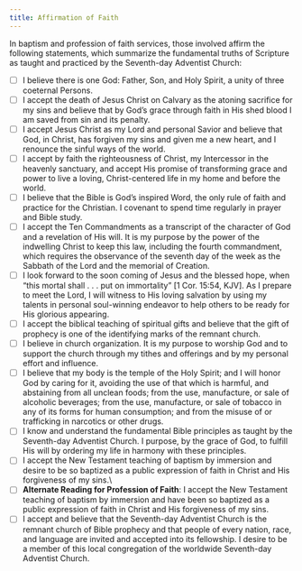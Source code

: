```yaml
---
title: Affirmation of Faith
---
```


In baptism and profession of faith services, those involved affirm the following statements, which summarize the fundamental truths of Scripture as taught and practiced by the Seventh-day Adventist Church:

- [ ] I believe there is one God: Father, Son, and Holy Spirit, a unity of three coeternal Persons.
- [ ] I accept the death of Jesus Christ on Calvary as the atoning sacrifice for my sins and believe that by God’s grace through faith in His shed blood I am saved from sin and its penalty.
- [ ] I accept Jesus Christ as my Lord and personal Savior and believe that God, in Christ, has forgiven my sins and given me a new heart, and I renounce the sinful ways of the world.
- [ ] I accept by faith the righteousness of Christ, my Intercessor in the heavenly sanctuary, and accept His promise of transforming grace and power to live a loving, Christ-centered life in my home and before the world.
- [ ] I believe that the Bible is God’s inspired Word, the only rule of faith and practice for the Christian. I covenant to spend time regularly in prayer and Bible study.
- [ ] I accept the Ten Commandments as a transcript of the character of God and a revelation of His will. It is my purpose by the power of the indwelling Christ to keep this law, including the fourth commandment, which requires the observance of the seventh day of the week as the Sabbath of the Lord and the memorial of Creation.
- [ ] I look forward to the soon coming of Jesus and the blessed hope, when “this mortal shall . . . put on immortality” [1 Cor. 15:54, KJV]. As I prepare to meet the Lord, I will witness to His loving salvation by using my talents in personal soul-winning endeavor to help others to be ready for His glorious appearing.
- [ ] I accept the biblical teaching of spiritual gifts and believe that the gift of prophecy is one of the identifying marks of the remnant church.
- [ ] I believe in church organization. It is my purpose to worship God and to support the church through my tithes and offerings and by my personal effort and influence.
- [ ] I believe that my body is the temple of the Holy Spirit; and I will honor God by caring for it, avoiding the use of that which is harmful, and abstaining from all unclean foods; from the use, manufacture, or sale of alcoholic beverages; from the use, manufacture, or sale of tobacco in any of its forms for human consumption; and from the misuse of or trafficking in narcotics or other drugs.
- [ ] I know and understand the fundamental Bible principles as taught by the Seventh-day Adventist Church. I purpose, by the grace of God, to fulfill His will by ordering my life in harmony with these principles.
- [ ] I accept the New Testament teaching of baptism by immersion and desire to be so baptized as a public expression of faith in Christ and His forgiveness of my sins.\
- [ ] **Alternate Reading for Profession of Faith**: I accept the New Testament teaching of baptism by immersion and have been so baptized as a public expression of faith in Christ and His forgiveness of my sins.
- [ ] I accept and believe that the Seventh-day Adventist Church is the remnant church of Bible prophecy and that people of every nation, race, and language are invited and accepted into its fellowship. I desire to be a member of this local congregation of the worldwide Seventh-day Adventist Church.